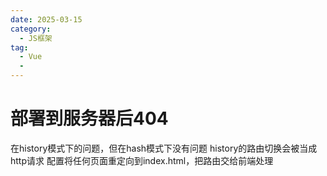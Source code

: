 ```yaml
---
date: 2025-03-15
category:
  - JS框架
tag:
  - Vue
  - 
---
```



# 部署到服务器后404
在history模式下的问题，但在hash模式下没有问题
history的路由切换会被当成http请求
配置将任何页面重定向到index.html，把路由交给前端处理
